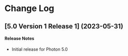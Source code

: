 # Change Log

## [5.0 Version 1 Release 1] (2023-05-31)

#### Release Notes
- Initial release for Photon 5.0